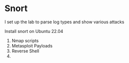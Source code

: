 # Snort
I set up the lab to parse log types and show various attacks

Install snort on Ubuntu 22.04

1) Nmap scripts
2) Metasploit Payloads
3) Reverse Shell
4) 
